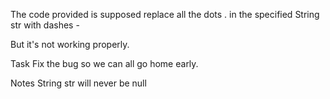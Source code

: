The code provided is supposed replace all the dots . in the specified String str with dashes -

But it's not working properly.

Task
Fix the bug so we can all go home early.

Notes
String str will never be null
